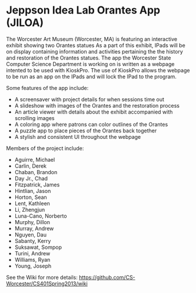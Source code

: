 Jeppson Idea Lab Orantes App (JILOA)
====================================

The Worcester Art Museum (Worcester, MA) is featuring an interactive exhibit showing two Orantes statues
As a part of this exhibit, IPads will be on display containing information and activities pertaining the the history
and restoration of the Orantes statues. The app the Worcester State Computer Science Department is working on is
written as a webpage intented to be used with KioskPro. The use of KioskPro allows the webpage to be run as an app
on the IPads and will lock the IPad to the program.

Some features of the app include:
*  A screensaver with project details for when sessions time out
*  A slideshow with images of the Orantes and the restoration process
*  An article viewer with details about the exhibit accompanied with scrolling images
*  A coloring app where patrons can color outlines of the Orantes
*  A puzzle app to place pieces of the Orantes back together
*  A stylish and consistent UI throughout the webpage
  
Members of the project include:
*  Aguirre, Michael
*  Carlin, Derek
*  Chaban, Brandon
*  Day Jr., Chad
*  Fitzpatrick, James
*  Hintlian, Jason
*  Horton, Sean
*  Lent, Kathleen
*  Li, Zhengjun
*  Luna-Cano, Norberto
*  Murphy, Dillon
*  Murray, Andrew
*  Nguyen, Dau
*  Sabanty, Kerry
*  Suksawat, Sompop
*  Turini, Andrew
*  Williams, Ryan
*  Young, Joseph

See the Wiki for more details: https://github.com/CS-Worcester/CS401Spring2013/wiki  
